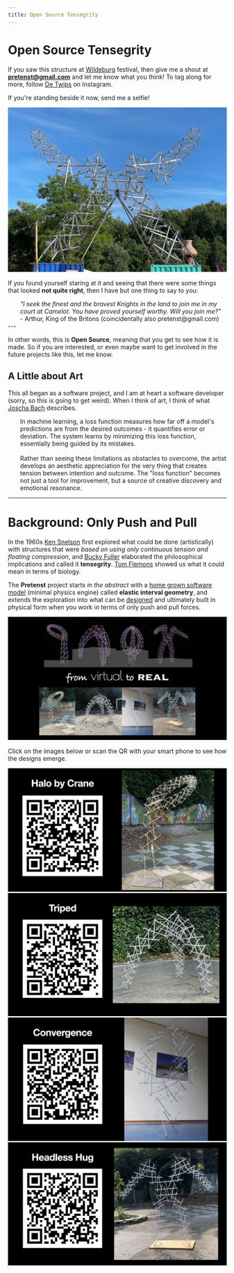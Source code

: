 ```yaml
---
title: Open Source Tensegrity
---
```

# Open Source Tensegrity

If you saw this structure at [Wildeburg](https://wildeburg.nl/) festival, then give me a shout at **pretenst@gmail.com** and let me know what you think! To tag along for more, follow [De Twips](https://www.instagram.com/detwips?utm_source=ig_web_button_share_sheet&igsh=ZDNlZDc0MzIxNw==) on Instagram.

If you're standing beside it now, send me a selfie!

![Twips](/images/home/twips-final.jpg)

If you found yourself staring at it and seeing that there were some things that looked **not quite right**, then I have but one thing to say to you:

<div style="margin-left: 2em;">
<I>"I seek the finest and the bravest Knights in the 
land to join me in my court at Camelot. You have 
proved yourself worthy. Will you join me?"</I>
<br>
- Arthur, King of the Britons (coincidentally also pretenst@gmail.com)
<br>
</div>
---

In other words, this is **Open Source**, meaning that you get to see how it is made. So if you are interested, or even maybe want to get involved in the future projects like this, let me know.

## A Little about Art

This all began as a software project, and I am at heart a software developer (sorry, so this is going to get weird). When I think of art, I think of what [Joscha Bach](http://bach.ai/) describes.

<div style="margin-left: 2em;">
In machine learning, a loss function measures how  
far off a model's predictions are from the desired 
outcomes - it quantifies error or deviation. The 
system learns by minimizing this loss function, 
essentially being guided by its mistakes.
<br><br>
Rather than seeing these limitations as obstacles to 
overcome, the artist develops an aesthetic 
appreciation for the very thing that creates tension 
between intention and outcome. The "loss function" 
becomes not just a tool for improvement, but a 
source of creative discovery and emotional resonance.
</div>

---

# Background: Only Push and Pull

In the 1960s [Ken Snelson](http://kennethsnelson.net/) first explored what could be done (artistically) with structures that were *based on using only continuous tension and floating compression*, and [Bucky Fuller](https://www.bfi.org/) elaborated the philosophical implications and called it **tensegrity**. [Tom Flemons](http://intensiondesigns.ca/archive/) showed us what it could mean in terms of biology. 

The **Pretenst** project starts *in the abstract* with a [home grown software model](https://github.com/elastic-interval/pretenst) (minimal physics engine) called **elastic interval geometry**, and extends the exploration into what can be [designed](https://pretenst.com/app/) and ultimately built in physical form when you work in terms of only push and pull forces.

![from virtual to real](/images/home/from-virtual-to-real.jpg)

Click on the images below or scan the QR with your smart phone to see how the designs emerge.

<a href="https://pretenst.com/app/#construction;Halo-by-Crane" target="_blank"><img src="/images/home/halo.jpg"></a>
<br>
<a href="https://pretenst.com/app/#construction;Triped" target="_blank"><img src="/images/home/triped.jpg"></a>
<br>
<a href="https://pretenst.com/app/#construction;Convergence" target="_blank"><img src="/images/home/convergence.jpg"></a>
<br>
<a href="https://pretenst.com/app/#construction;Headless-Hug" target="_blank"><img src="/images/home/headless-hug.jpg"></a>
